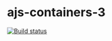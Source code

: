 # ajs-containers-3
[![Build status](https://ci.appveyor.com/api/projects/status/kgj6q52li35epbv3?svg=true)](https://ci.appveyor.com/project/ADeoZ/ajs-containers-3)
